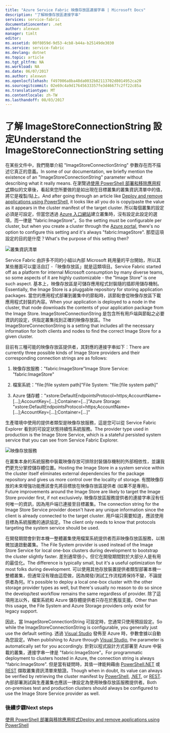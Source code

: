 ```yaml
---
title: "Azure Service Fabric 映像存放區連接字串 | Microsoft Docs"
description: "了解映像存放區連接字串"
services: service-fabric
documentationcenter: .net
author: alexwun
manager: timlt
editor: 
ms.assetid: 00f8059d-9d53-4cb8-b44a-b25149de3030
ms.service: service-fabric
ms.devlang: dotnet
ms.topic: article
ms.tgt_pltfrm: NA
ms.workload: NA
ms.date: 06/07/2017
ms.author: alexwun
ms.openlocfilehash: f497006a8ba48da0032b82113702d8014952ca20
ms.sourcegitcommit: 02e69c4a9d17645633357fe3d46677c2ff22c85a
ms.translationtype: MT
ms.contentlocale: zh-TW
ms.lasthandoff: 08/03/2017
---
```

# <a name="understand-the-imagestoreconnectionstring-setting"></a><span data-ttu-id="eb601-103">了解 ImageStoreConnectionString 設定</span><span class="sxs-lookup"><span data-stu-id="eb601-103">Understand the ImageStoreConnectionString setting</span></span>

<span data-ttu-id="eb601-104">在某些文件中，我們簡單介紹 "ImageStoreConnectionString" 參數存在而不描述它真正的意義。</span><span class="sxs-lookup"><span data-stu-id="eb601-104">In some of our documentation, we briefly mention the existence of an "ImageStoreConnectionString" parameter without describing what it really means.</span></span> <span data-ttu-id="eb601-105">在瀏覽過[使用 PowerShell 部署和移除應用程式][10]類似的文章後，看起來您所要做的是如出現在目標叢集的叢集資訊清單中的值，將它是複製/貼上。</span><span class="sxs-lookup"><span data-stu-id="eb601-105">And after going through an article like [Deploy and remove applications using PowerShell][10], it looks like all you do is copy/paste the value as it appears in the cluster manifest of the target cluster.</span></span> <span data-ttu-id="eb601-106">所以每個叢集的設定必須是可設定，但當您透過 [Azure 入口網站][11]建立叢集時，沒有設定此設定的選項，而一律是 "fabric:ImageStore"。</span><span class="sxs-lookup"><span data-stu-id="eb601-106">So the setting must be configurable per cluster, but when you create a cluster through the [Azure portal][11], there's no option to configure this setting and it's always "fabric:ImageStore".</span></span> <span data-ttu-id="eb601-107">那麼這項設定的目的是什麼？</span><span class="sxs-lookup"><span data-stu-id="eb601-107">What's the purpose of this setting then?</span></span>

![叢集資訊清單][img_cm]

<span data-ttu-id="eb601-109">Service Fabric 由許多不同的小組以內部 Microsoft 耗用量的平台開始，所以其某些層面可以靈活自訂 -「映像存放區」就是這類項目。</span><span class="sxs-lookup"><span data-stu-id="eb601-109">Service Fabric started off as a platform for internal Microsoft consumption by many diverse teams, so some aspects of it are highly customizable - the "Image Store" is one such aspect.</span></span> <span data-ttu-id="eb601-110">基本上，映像存放區是可儲存應用程式封裝隨的插即用儲存機制。</span><span class="sxs-lookup"><span data-stu-id="eb601-110">Essentially, the Image Store is a pluggable repository for storing application packages.</span></span> <span data-ttu-id="eb601-111">當您的應用程式部署到叢集中的節點時，該節點會從映像存放區下載應用程式封裝的內容。</span><span class="sxs-lookup"><span data-stu-id="eb601-111">When your application is deployed to a node in the cluster, that node downloads the contents of your application package from the Image Store.</span></span> <span data-ttu-id="eb601-112">ImageStoreConnectionString 是包含所有用戶端與節點之必要資訊的設定，供指定叢集找到正確的映像存放區。</span><span class="sxs-lookup"><span data-stu-id="eb601-112">The ImageStoreConnectionString is a setting that includes all the necessary information for both clients and nodes to find the correct Image Store for a given cluster.</span></span>

<span data-ttu-id="eb601-113">目前有三種可能的映像存放區提供者，其對應的連接字串如下︰</span><span class="sxs-lookup"><span data-stu-id="eb601-113">There are currently three possible kinds of Image Store providers and their corresponding connection strings are as follows:</span></span>

1. <span data-ttu-id="eb601-114">映像存放服務："fabric:ImageStore"</span><span class="sxs-lookup"><span data-stu-id="eb601-114">Image Store Service: "fabric:ImageStore"</span></span>

2. <span data-ttu-id="eb601-115">檔案系統："file:[file system path]"</span><span class="sxs-lookup"><span data-stu-id="eb601-115">File System: "file:[file system path]"</span></span>

3. <span data-ttu-id="eb601-116">Azure 儲存體："xstore:DefaultEndpointsProtocol=https;AccountName=[...];AccountKey=[...];Container=[...]"</span><span class="sxs-lookup"><span data-stu-id="eb601-116">Azure Storage: "xstore:DefaultEndpointsProtocol=https;AccountName=[...];AccountKey=[...];Container=[...]"</span></span>

<span data-ttu-id="eb601-117">生產環境中使用的提供者類型是映像存放服務，這是您可以從 Service Fabric Explorer 看到的可設定狀態持續性系統服務。</span><span class="sxs-lookup"><span data-stu-id="eb601-117">The provider type used in production is the Image Store Service, which is a stateful persisted system service that you can see from Service Fabric Explorer.</span></span> 

![映像存放服務][img_is]

<span data-ttu-id="eb601-119">在叢集本身的系統服務中裝載映像存放可排除封裝儲存機制的外部相依性，並讓我們更充分掌控儲存體位置。</span><span class="sxs-lookup"><span data-stu-id="eb601-119">Hosting the Image Store in a system service within the cluster itself eliminates external dependencies for the package repository and gives us more control over the locality of storage.</span></span> <span data-ttu-id="eb601-120">有關映像存放的未來增強功能應該會先將目標放在映像存放區提供者 (如果不是專用)。</span><span class="sxs-lookup"><span data-stu-id="eb601-120">Future improvements around the Image Store are likely to target the Image Store provider first, if not exclusively.</span></span> <span data-ttu-id="eb601-121">映像存放區服務提供者的連接字串沒有任何唯一的資訊，因為用戶端已連接至目標叢集。</span><span class="sxs-lookup"><span data-stu-id="eb601-121">The connection string for the Image Store Service provider doesn't have any unique information since the client is already connected to the target cluster.</span></span> <span data-ttu-id="eb601-122">用戶端只需要知道，應該使用目標為系統服務的通訊協定。</span><span class="sxs-lookup"><span data-stu-id="eb601-122">The client only needs to know that protocols targeting the system service should be used.</span></span>

<span data-ttu-id="eb601-123">在開發期間會針對本機一整體叢集使用檔案系統提供者而非映像存放區服務，以稍微加速啟動叢集。</span><span class="sxs-lookup"><span data-stu-id="eb601-123">The File System provider is used instead of the Image Store Service for local one-box clusters during development to bootstrap the cluster slightly faster.</span></span> <span data-ttu-id="eb601-124">差別通常很小，但它在開發期間對於大部分人是有用的最佳化。</span><span class="sxs-lookup"><span data-stu-id="eb601-124">The difference is typically small, but it's a useful optimization for most folks during development.</span></span> <span data-ttu-id="eb601-125">可以使用其他存放裝置提供者類型部署本機一整體叢集，但通常沒有理由這麼做，因為開發/測試工作流程將保持不變，不論提供者為何。</span><span class="sxs-lookup"><span data-stu-id="eb601-125">It's possible to deploy a local one-box cluster with the other storage provider types as well, but there's usually no reason to do so since the develop/test workflow remains the same regardless of provider.</span></span> <span data-ttu-id="eb601-126">除了這項用法以外，檔案系統和 Azure 儲存體提供者只存在於舊版支援。</span><span class="sxs-lookup"><span data-stu-id="eb601-126">Other than this usage, the File System and Azure Storage providers only exist for legacy support.</span></span>

<span data-ttu-id="eb601-127">因此，當 ImageStoreConnectionString 可設定時，您通常只使用預設設定。</span><span class="sxs-lookup"><span data-stu-id="eb601-127">So while the ImageStoreConnectionString is configurable, you generally just use the default setting.</span></span> <span data-ttu-id="eb601-128">透過 [Visual Studio][12] 發佈至 Azure 時，參數會據以自動為您設定。</span><span class="sxs-lookup"><span data-stu-id="eb601-128">When publishing to Azure through [Visual Studio][12], the parameter is automatically set for you accordingly.</span></span> <span data-ttu-id="eb601-129">針對以程式設計方式部署至 Azure 中裝載的叢集，連接字串一律是 "fabric:ImageStore"。</span><span class="sxs-lookup"><span data-stu-id="eb601-129">For programmatic deployment to clusters hosted in Azure, the connection string is always "fabric:ImageStore".</span></span> <span data-ttu-id="eb601-130">但是當有疑問時，其值一律能夠藉由 [PowerShell](https://docs.microsoft.com/powershell/servicefabric/vlatest/get-servicefabricclustermanifest)[.NET](https://msdn.microsoft.com/library/azure/mt161375.aspx) 或 [REST](https://docs.microsoft.com/rest/api/servicefabric/get-a-cluster-manifest) 擷取叢集資訊清單來驗證。</span><span class="sxs-lookup"><span data-stu-id="eb601-130">Though when in doubt, its value can always be verified by retrieving the cluster manifest by [PowerShell](https://docs.microsoft.com/powershell/servicefabric/vlatest/get-servicefabricclustermanifest), [.NET](https://msdn.microsoft.com/library/azure/mt161375.aspx), or [REST](https://docs.microsoft.com/rest/api/servicefabric/get-a-cluster-manifest).</span></span> <span data-ttu-id="eb601-131">內部部署測試與生產叢集也應該一律設定為使用映像存放區服務提供者。</span><span class="sxs-lookup"><span data-stu-id="eb601-131">Both on-premises test and production clusters should always be configured to use the Image Store Service provider as well.</span></span>

### <a name="next-steps"></a><span data-ttu-id="eb601-132">後續步驟</span><span class="sxs-lookup"><span data-stu-id="eb601-132">Next steps</span></span>
<span data-ttu-id="eb601-133">[使用 PowerShell 部署與移除應用程式][10]</span><span class="sxs-lookup"><span data-stu-id="eb601-133">[Deploy and remove applications using PowerShell][10]</span></span>

<!--Image references-->
[img_is]: ./media/service-fabric-image-store-connection-string/image_store_service.png
[img_cm]: ./media/service-fabric-image-store-connection-string/cluster_manifest.png

[10]: service-fabric-deploy-remove-applications.md
[11]: service-fabric-cluster-creation-via-portal.md
[12]: service-fabric-publish-app-remote-cluster.md
